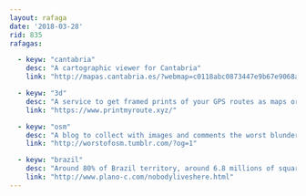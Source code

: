 ```yaml
---
layout: rafaga
date: '2018-03-28'
rid: 835
rafagas:

  - keyw: "cantabria"
    desc: "A cartographic viewer for Cantabria"
    link: "http://mapas.cantabria.es/?webmap=c0118abc0873447e9b67e9068ae84144"

  - keyw: "3d"
    desc: "A service to get framed prints of your GPS routes as maps or profiles"
    link: "https://www.printmyroute.xyz/"

  - keyw: "osm"
    desc: "A blog to collect with images and comments the worst blunders at OpenStreetMap so you can fix them"
    link: "http://worstofosm.tumblr.com/?og=1"

  - keyw: "brazil"
    desc: "Around 80% of Brazil territory, around 6.8 millions of square kilometers, are uninhabited according to IBGE 2010 census data"
    link: "http://www.plano-c.com/nobodyliveshere.html"
---
```

